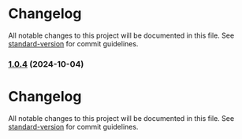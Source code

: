 # Changelog

All notable changes to this project will be documented in this file. See [standard-version](https://github.com/conventional-changelog/standard-version) for commit guidelines.

### [1.0.4](https://github.com/TheJesper/clipster/compare/v1.0.3...v1.0.4) (2024-10-04)

# Changelog

All notable changes to this project will be documented in this file. See [standard-version](https://github.com/conventional-changelog/standard-version) for commit guidelines.
